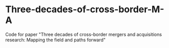 # Three-decades-of-cross-border-M-A
Code for paper "Three decades of cross-border mergers and acquisitions research: Mapping the field and paths forward"
